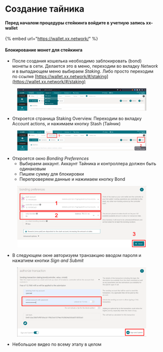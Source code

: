 # Создание тайника

#### Перед началом процедуры стейкинга войдите в учетную запись xx-wallet

{% embed url="https://wallet.xx.network/" %}

#### Блокирование монет для стейкинга

* После создания кошелька необходимо заблокировать (bond) монеты в сети. Делается это в меню, переходим во вкладку _Network_ и в выпадающем меню выбираем _Staking_. Либо просто переходим по ссылке [https://wallet.xx.network/#/staking](https://wallet.xx.network/#/staking)

<figure><img src="../.gitbook/assets/image (2) (1) (1).png" alt=""><figcaption></figcaption></figure>

* Откроется страница Staking Overview. Переходим во вкладку Account actions, и нажимаем кнопку Stash (Тайник)

<figure><img src="../.gitbook/assets/image (3) (1).png" alt=""><figcaption></figcaption></figure>

* Откроется окно _Bonding Preferences_
  * Выбираем аккаунт. Аккаунт Тайника и контроллера должен быть одинаковым
  * Пишем сумму для блокировки
  * Перепроверяем данные и нажимаем кнопку Bond

<figure><img src="../.gitbook/assets/Screenshot 09-01-2022 20.41.33.png" alt=""><figcaption></figcaption></figure>

* В следующем окне авторизуем транзакцию вводом пароля и нажатием кнопки _Sign and Submit_

<figure><img src="../.gitbook/assets/Screenshot 09-01-2022 20.45.43.png" alt=""><figcaption></figcaption></figure>

* Небольшое видео по всему этапу в целом

<figure><img src="../.gitbook/assets/xx1.gif" alt=""><figcaption></figcaption></figure>

